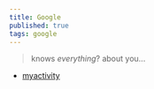 ```yaml
---
title: Google
published: true
tags: google
---
```

> knows _everything_? about you...

- [myactivity](https://myactivity.google.com/myactivity)